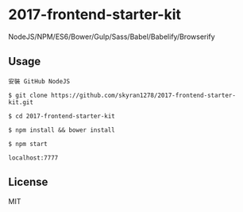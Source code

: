 # 2017-frontend-starter-kit

NodeJS/NPM/ES6/Bower/Gulp/Sass/Babel/Babelify/Browserify

## Usage

```
安裝 GitHub NodeJS
```

```
$ git clone https://github.com/skyran1278/2017-frontend-starter-kit.git
```

```
$ cd 2017-frontend-starter-kit
```

```
$ npm install && bower install
```

```
$ npm start
```

```
localhost:7777
```

## License
MIT
